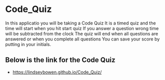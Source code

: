 # Code_Quiz
In this applicatio you will be taking a Code Quiz 
It is a timed quiz and the time will start when you hit start quiz 
If you answer a question wrong time will be subtracted from the clock 
The quiz will end when all questions are answered or when you complete all questions 
You can save your score by putting in your initials.  

## Below is the link for the Code Quiz 
* https://lindseybowen.github.io/Code_Quiz/

